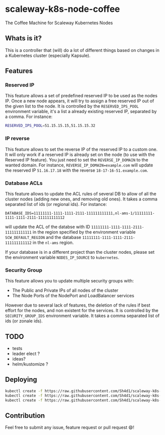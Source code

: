# scaleway-k8s-node-coffee

The Coffee Machine for Scaleway Kubernetes Nodes

## Whats is it?

This is a controller that (will) do a lot of different things based on changes in a Kubernetes cluster (especially Kapsule).

## Features

### Reserved IP

This feature allows a set of predefined reserved IP to be used as the nodes IP. Once a new node appears, it will try to assign a free reserved IP out of the given list to the node.
It is controlled by the `RESERVED_IPS_POOL` environment variable, it's a list a already existing reserved IP, separated by a comma. For instance:
```bash
RESERVED_IPS_POOL=51.15.15.15,51.15.15.32
```

### IP reverse

This feature allows to set the reverse IP of the reserved IP to a custom one. It will only work if a reserved IP is already set on the node (to use with the Reserved IP feature).
You just need to set the `REVERSE_IP_DOMAIN` to the wanted domain. For instance, `REVERSE_IP_DOMAIN=example.com` will update the reserved IP `51.16.17.18` with the reverse `18-17-16-51.example.com`.

### Database ACLs

This feature allows to update the ACL rules of several DB to allow of all the cluster nodes (adding new ones, and removing old ones). It takes a comma separated list of ids (or regional ids). For instance:
```
DATABASE_IDS=11111111-1111-1111-2111-111111111111,nl-ams-1/11111111-1111-1111-2111-111111111112
```

will update the ACL of the databse with ID `11111111-1111-1111-2111-111111111111` in the region specified by the environment variable `SCW_DEFAULT_REGION` and the database `11111111-1111-1111-2111-111111111112` in the `nl-ams` region.

If your database is in a different project than the cluster nodes, please set the environment variable `NODES_IP_SOURCE` to `kubernetes`.

### Security Group

This feature allows you to update multiple security groups with:
- The Public and Private IPs of all nodes of the cluster
- The Node Ports of the NodePort and LoadBalancer services

However due to several lack of features, the deletion of the rules if best effort for the nodes, and non existent for the services.
It is controlled by the `SECURITY_GROUP_IDS` environment variable. It takes a comma separated list of ids (or zonale ids).

## TODO
- tests
- leader elect ?
- ideas?
- helm/kustomize ?

## Deploying

```bash
kubectl create -f https://raw.githubusercontent.com/Sh4d1/scaleway-k8s-node-coffee/main/deploy.yaml
kubectl create -f https://raw.githubusercontent.com/Sh4d1/scaleway-k8s-node-coffee/main/secret.yaml --edit --namespace scaleway-k8s-node-coffee
kubectl create -f https://raw.githubusercontent.com/Sh4d1/scaleway-k8s-node-coffee/main/configmap.yaml --edit --namespace scaleway-k8s-node-coffee
```

## Contribution

Feel free to submit any issue, feature request or pull request :smile:!
